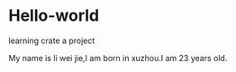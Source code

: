 # Hello-world
learning crate a project 

My name is li wei jie,I am born in xuzhou.I am 23 years old.
